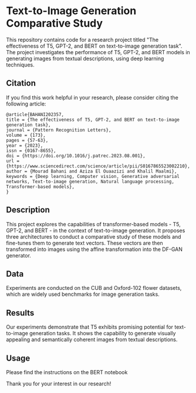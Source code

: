 # Text-to-Image Generation Comparative Study

This repository contains code for a research project titled "The effectiveness of T5, GPT-2, and BERT on text-to-image generation task". The project investigates the performance of T5, GPT-2, and BERT models in generating images from textual descriptions, using deep learning techniques.


## Citation

If you find this work helpful in your research, please consider citing the following article:

```
@article{BAHANI202357,
title = {The effectiveness of T5, GPT-2, and BERT on text-to-image generation task},
journal = {Pattern Recognition Letters},
volume = {173},
pages = {57-63},
year = {2023},
issn = {0167-8655},
doi = {https://doi.org/10.1016/j.patrec.2023.08.001},
url = {https://www.sciencedirect.com/science/article/pii/S0167865523002210},
author = {Mourad Bahani and Aziza El Ouaazizi and Khalil Maalmi},
keywords = {Deep learning, Computer vision, Generative adversarial networks, Text-to-image generation, Natural language processing, Transformer-based models},
}
```

## Description

This project explores the capabilities of transformer-based models - T5, GPT-2, and BERT - in the context of text-to-image generation. It proposes three architectures to conduct a comparative study of these models and fine-tunes them to generate text vectors. These vectors are then transformed into images using the affine transformation into the DF-GAN generator.

## Data

Experiments are conducted on the CUB and Oxford-102 flower datasets, which are widely used benchmarks for image generation tasks.

## Results

Our experiments demonstrate that T5 exhibits promising potential for text-to-image generation tasks. It shows the capability to generate visually appealing and semantically coherent images from textual descriptions.

## Usage

Please find the instructions on the BERT notebook



Thank you for your interest in our research!

